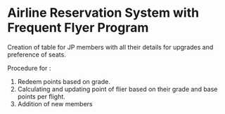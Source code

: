 # Airline Reservation System with Frequent Flyer Program
Creation of table for JP members with all their details for upgrades and preference of seats.

Procedure for :
1. Redeem points based on grade.
2. Calculating and updating point of flier based on their grade and base points per flight.
3. Addition of new members 
